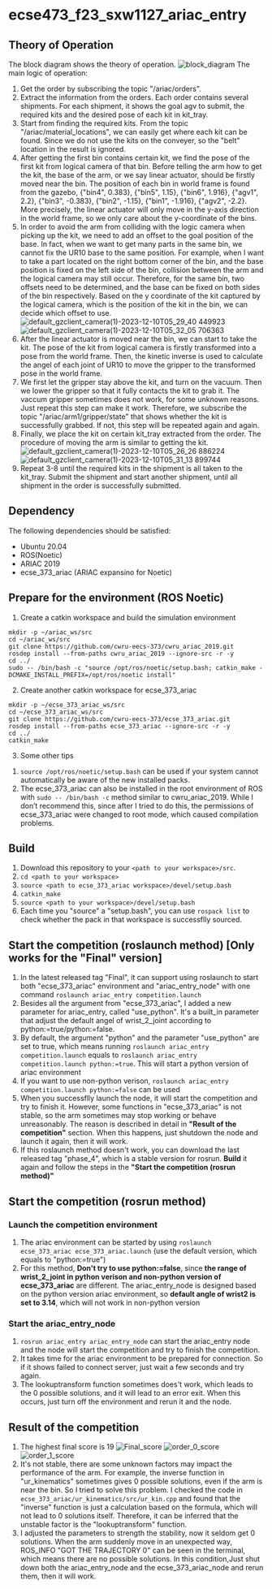 # ecse473_f23_sxw1127_ariac_entry
## Theory of Operation
The block diagram shows the theory of operation.
![block_diagram](https://github.com/josestark0905/ecse473_f23_sxw1127_ariac_entry/assets/143913141/8334c95f-3d14-4344-b1da-d7e1e1990a1c)
The main logic of operation:
1. Get the order by subscribing the topic "/ariac/orders".
2. Extract the information from the orders. Each order contains several shipments. For each shipment, it shows the goal agv to submit, the required kits and the desired pose of each kit in kit_tray.
3. Start from finding the required kits. From the topic "/ariac/material_locations", we can easily get where each kit can be found. Since we do not use the kits on the conveyer, so the "belt" location in the result is ignored.
4. After getting the first bin contains certain kit, we find the pose of the first kit from logical camera of that bin. Before telling the arm how to get the kit, the base of the arm, or we say linear actuator, should be firstly moved near the bin. The position of each bin in world frame is found from the gazebo, {"bin4", 0.383}, {"bin5", 1.15}, {"bin6", 1.916}, {"agv1", 2.2}, {"bin3", -0.383}, {"bin2", -1.15}, {"bin1", -1.916}, {"agv2", -2.2}. More precisely, the linear actuator will only move in the y-axis direction in the world frame, so we only care about the y-coordinate of the bins.
5. In order to avoid the arm from colliding with the logic camera when picking up the kit, we need to add an offset to the goal position of the base. In fact, when we want to get many parts in the same bin, we cannot fix the UR10 base to the same position. For example, when I want to take a part located on the right bottom corner of the bin, and the base position is fixed on the left side of the bin, collision between the arm and the logical camera may still occur. Therefore, for the same bin, two offsets need to be determined, and the base can be fixed on both sides of the bin respectively. Based on the y coordinate of the kit captured by the logical camera, which is the position of the kit in the bin, we can decide which offset to use.
![default_gzclient_camera(1)-2023-12-10T05_29_40 449923](https://github.com/josestark0905/ecse473_f23_sxw1127_ariac_entry/assets/143913141/26d5056c-445a-4fe6-8e04-d1e1f4cd07c7)
![default_gzclient_camera(1)-2023-12-10T05_32_05 706363](https://github.com/josestark0905/ecse473_f23_sxw1127_ariac_entry/assets/143913141/22f21cc9-998e-48bd-b78e-88e353843fe2)
7. After the linear actuator is moved near the bin, we can start to take the kit. The pose of the kit from logical camera is firstly transformed into a pose from the world frame. Then, the kinetic inverse is used to calculate the angel of each joint of UR10 to move the gripper to the transformed pose in the world frame.
8. We first let the gripper stay above the kit, and turn on the vacuum. Then we lower the gripper so that it fully contacts the kit to grab it. The vaccum gripper sometimes does not work, for some unknown reasons. Just repeat this step can make it work. Therefore, we subscribe the topic "/ariac/arm1/gripper/state" that shows whether the kit is successfully grabbed. If not, this step will be repeated again and again.
9. Finally, we place the kit on certain kit_tray extracted from the order. The procedure of moving the arm is similar to getting the kit.
![default_gzclient_camera(1)-2023-12-10T05_26_26 886224](https://github.com/josestark0905/ecse473_f23_sxw1127_ariac_entry/assets/143913141/5f325ffe-c911-4357-8fc3-d27bc993b83f)
![default_gzclient_camera(1)-2023-12-10T05_31_13 899744](https://github.com/josestark0905/ecse473_f23_sxw1127_ariac_entry/assets/143913141/03d98090-4ede-4362-9831-a58f2c631332)
11. Repeat 3-8 until the required kits in the shipment is all taken to the kit_tray. Submit the shipment and start another shipment, until all shipment in the order is successfully submitted.


## Dependency
The following dependencies should be satisfied:
- Ubuntu 20.04
- ROS(Noetic)
- ARIAC 2019
- ecse_373_ariac (ARIAC expansino for Noetic)


## Prepare for the environment (ROS Noetic)
1. Create a catkin workspace and build the simulation environment
```
mkdir -p ~/ariac_ws/src
cd ~/ariac_ws/src
git clone https://github.com/cwru-eecs-373/cwru_ariac_2019.git
rosdep install --from-paths cwru_ariac_2019 --ignore-src -r -y
cd ../
sudo -- /bin/bash -c "source /opt/ros/noetic/setup.bash; catkin_make -DCMAKE_INSTALL_PREFIX=/opt/ros/noetic install"
```


2. Create another catkin workspace for ecse_373_ariac
```
mkdir -p ~/ecse_373_ariac_ws/src
cd ~/ecse_373_ariac_ws/src
git clone https://github.com/cwru-eecs-373/ecse_373_ariac.git
rosdep install --from-paths ecse_373_ariac --ignore-src -r -y
cd ../
catkin_make
```

3. Some other tips
1) `source /opt/ros/noetic/setup.bash` can be used if your system cannot automatically be aware of the new installed packs.
2) The ecse_373_ariac can also be installed in the root environment of ROS with `sudo -- /bin/bash -c` method similar to cwru_ariac_2019. While I don’t recommend this, since after I tried to do this, the permissions of ecse_373_ariac were changed to root mode, which caused compilation problems.


## Build
1. Download this repository to your `<path to your workspace>/src`.
2. `cd <path to your workspace>`
3. `source <path to ecse_373_ariac workspace>/devel/setup.bash`
4. `catkin_make`
5. `source <path to your workspace>/devel/setup.bash`
6. Each time you "source" a "setup.bash", you can use `rospack list` to check whether the pack in that workspace is successflly sourced.


## Start the competition (roslaunch method) [Only works for the "Final" version]
1. In the latest released tag "Final", it can support using roslaunch to start both "ecse_373_ariac" environment and "ariac_entry_node" with one command `roslaunch ariac_entry competition.launch`
2. Besides all the argument from "ecse_373_ariac", I added a new parameter for ariac_entry, called "use_python". It's a built_in parameter that adjust the default angel of wrist_2_joint according to python:=true/python:=false.
3. By default, the argument "python" and the parameter "use_python" are set to true, which means running `roslaunch ariac_entry competition.launch` equals to `roslaunch ariac_entry competition.launch python:=true`. This will start a python version of ariac environment
4. If you want to use non-python verison, `roslaunch ariac_entry competition.launch python:=false` can be used
5. When you successflly launch the node, it will start the competition and try to finish it. However, some functions in "ecse_373_ariac" is not stable, so the arm sometimes may stop working or behave unreasonably. The reason is described in detail in __"Result of the competition"__ section. When this happens, just shutdown the node and launch it again, then it will work.
6. If this roslaunch method doesn't work, you can download the last released tag "phase_4", which is a stable version for rosrun. __Build__ it again and follow the steps in the __"Start the competition (rosrun method)"__


## Start the competition (rosrun method)
### Launch the competition environment
1. The ariac environment can be started by using `roslaunch ecse_373_ariac ecse_373_ariac.launch` (use the default version, which equals to "python:=true")
2. For this method, __Don't try to use python:=false__, since __the range of wrist_2_joint in python verison and non-python version of ecse_373_ariac__ are different. The ariac_entry_node is designed based on the python version ariac environment, so __default angle of wrist2 is set to 3.14__, which will not work in non-python version

### Start the ariac_entry_node
1. `rosrun ariac_entry ariac_entry_node` can start the ariac_entry node and the node will start the competition and try to finish the competition.
2. It takes time for the ariac environment to be prepared for connection. So if it shows failed to connect server, just wait a few seconds and try again.
3. The lookuptransform function sometimes does't work, which leads to the 0 possible solutions, and it will lead to an error exit. When this occurs, just turn off the environment and rerun it and the node.


## Result of the competition
1. The highest final score is 19
![Final_score](https://github.com/josestark0905/ecse473_f23_sxw1127_ariac_entry/assets/143913141/055f3feb-ae4d-4030-9e91-6fabaf3bd7c6)
![order_0_score](https://github.com/josestark0905/ecse473_f23_sxw1127_ariac_entry/assets/143913141/bb4d0775-38f0-4f3b-af0e-354ad3591bc6)
![order_1_score](https://github.com/josestark0905/ecse473_f23_sxw1127_ariac_entry/assets/143913141/53eb4fcf-e6fe-4e70-a8be-551d98a10fc0)
2. It's not stable, there are some unknown factors may impact the performance of the arm. For example, the inverse function in "ur_kinematics" sometimes gives 0 possible solutions, even if the arm is near the bin. So I tried to solve this problem. I checked the code in `ecse_373_ariac/ur_kinematics/src/ur_kin.cpp` and found that the "inverse" function is just a calculation based on the formula, which will not lead to 0 solutions itself. Therefore, it can be inferred that the unstable factor is the "lookuptransform" function.
3. I adjusted the parameters to strength the stability, now it seldom get 0 solutions. When the arm suddenly move in an unexpected way, ROS_INFO "GOT THE TRAJECTORY 0" can be seen in the terminal, which means there are no possible solutions. In this condition,Just shut down both the ariac_entry_node and the ecse_373_ariac_node and rerun them, then it will work.
